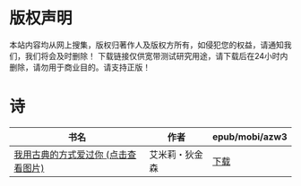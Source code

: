 # 版权声明

本站内容均从网上搜集，版权归著作人及版权方所有，如侵犯您的权益，请通知我们，我们将会及时删除！ 下载链接仅供宽带测试研究用途，请下载后在24小时内删除，请勿用于商业目的。请支持正版！

# 诗

| 书名 | 作者 | epub/mobi/azw3 |
| --- | --- | --- |
| [我用古典的方式爱过你 (点击查看图片)](https://www.dushupai.com/attachment/2024/06/06/7dd93ac45f98f3eb.jpg) | 艾米莉・狄金森 | [下载](https://url89.ctfile.com/f/31084289-1357033786-700cbe?p=8866) |
